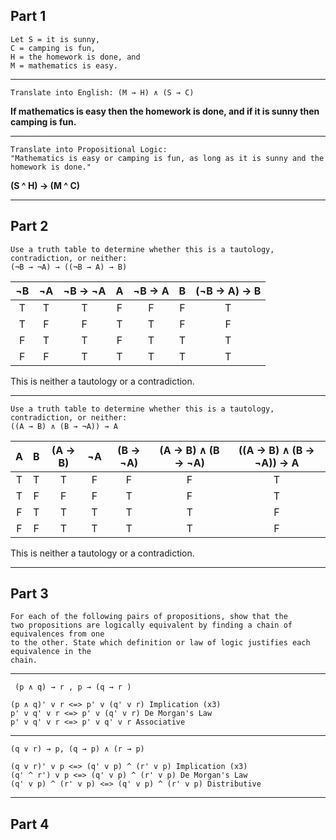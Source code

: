 

## Part 1

```
Let S = it is sunny, 
C = camping is fun, 
H = the homework is done, and 
M = mathematics is easy.
```
-- --
```
Translate into English: (M → H) ∧ (S → C)
```
**If mathematics is easy then the homework is done, and if it is sunny then camping is fun.**
-- --
```
Translate into Propositional Logic:   
"Mathematics is easy or camping is fun, as long as it is sunny and the homework is done."
```
**(S ^ H) → (M ^ C)**
-- --

## Part 2
```
Use a truth table to determine whether this is a tautology, contradiction, or neither:  
(¬B → ¬A) → ((¬B → A) → B)
```
| ¬B | ¬A | ¬B → ¬A | A | ¬B → A | B | (¬B → A) → B |
|:--:|:--:|:-------:|:-:|:------:|:-:|:------------:|
| T  | T  | T       | F | F      | F | T            |
| T  | F  | F       | T | T      | F | F            |
| F  | T  | T       | F | T      | T | T            |
| F  | F  | T       | T | T      | T | T            |

This is neither a tautology or a contradiction.
-- --
```
Use a truth table to determine whether this is a tautology, contradiction, or neither:  
((A → B) ∧ (B → ¬A)) → A
```
| A | B | (A → B) | ¬A | (B → ¬A) | (A → B) ∧ (B → ¬A) | ((A → B) ∧ (B → ¬A)) → A |
|:-:|:-:|:-------:|:--:|:--------:|:------------------:|:------------------------:|
| T | T | T       | F  | F        | F                  |  T                       |
| T | F | F       | F  | T        | F                  |  T                       |
| F | T | T       | T  | T        | T                  |  F                       |
| F | F | T       | T  | T        | T                  |  F                       |

This is neither a tautology or a contradiction.
-- --
## Part 3
```
For each of the following pairs of propositions, show that the
two propositions are logically equivalent by finding a chain of equivalences from one
to the other. State which definition or law of logic justifies each equivalence in the
chain.
```
-- --
```
 (p ∧ q) → r , p → (q → r )
 ```

```
(p ∧ q)' v r <=> p' v (q' v r) Implication (x3)  
p' v q' v r <=> p' v (q' v r) De Morgan's Law
p' v q' v r <=> p' v q' v r Associative 
```
 -- --
 ```
 (q ∨ r) → p, (q → p) ∧ (r → p)
 ```
 ```
 (q v r)' v p <=> (q' v p) ^ (r' v p) Implication (x3)
 (q' ^ r') v p <=> (q' v p) ^ (r' v p) De Morgan's Law
 (q' v p) ^ (r' v p) <=> (q' v p) ^ (r' v p) Distributive
 ```
 -- --
 ## Part 4
